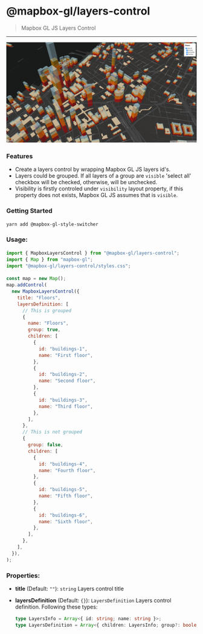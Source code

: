 # @mapbox-gl/layers-control

> Mapbox GL JS Layers Control

---

<img src="./thumb.png" alt="thumb">

### Features

- Create a layers control by wrapping Mapbox GL JS layers id's.
- Layers could be grouped. If all layers of a group are `visible` 'select all' checkbox will be checked, otherwise, will be unchecked.
- Visibility is firstly controled under `visibility` layout property, if this property does not exists, Mapbox GL JS assumes that is `visible`.

### Getting Started

```bash
yarn add @mapbox-gl-style-switcher
```

### Usage:

```js
import { MapboxLayersControl } from "@mapbox-gl/layers-control";
import { Map } from "mapbox-gl";
import "@mapbox-gl/layers-control/styles.css";

const map = new Map();
map.addControl(
  new MapboxLayersControl({
    title: "Floors",
    layersDefinition: [
      // This is grouped
      {
        name: "Floors",
        group: true,
        children: [
          {
            id: "buildings-1",
            name: "First floor",
          },
          {
            id: "buildings-2",
            name: "Second floor",
          },
          {
            id: "buildings-3",
            name: "Third floor",
          },
        ],
      },
      // This is not grouped
      {
        group: false,
        children: [
          {
            id: "buildings-4",
            name: "Fourth floor",
          },
          {
            id: "buildings-5",
            name: "Fifth floor",
          },
          {
            id: "buildings-6",
            name: "Sixth floor",
          },
        ],
      },
    ],
  }),
);
```

### Properties:

- **title** (Default: `""`): `string` Layers control title
- **layersDefinition** (Default: `{}`): `LayersDefinition` Layers control definition. Following these types:

  ```ts
  type LayersInfo = Array<{ id: string; name: string }>;
  type LayersDefinition = Array<{ children: LayersInfo; group?: boolean; name?: string }>;
  ```

